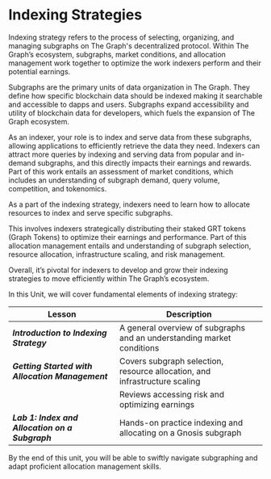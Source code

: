 # Indexing Strategies
Indexing strategy refers to the process of selecting, organizing, and managing subgraphs on The Graph's decentralized protocol. Within The Graph’s ecosystem, subgraphs, market conditions, and allocation management work together to optimize the work indexers perform and their potential earnings. 

Subgraphs are the primary units of data organization in The Graph. They define how specific blockchain data should be indexed making it searchable and accessible to dapps and users. Subgraphs expand accessibility and utility of blockchain data for developers, which fuels the expansion of The Graph ecosystem.

As an indexer, your role is to index and serve data from these subgraphs, allowing applications to efficiently retrieve the data they need. Indexers can attract more queries by indexing and serving data from popular and in-demand subgraphs, and this directly impacts their earnings and rewards. Part of this work entails an assessment of market conditions, which includes an understanding of subgraph demand, query volume, competition, and tokenomics. 

As a part of the indexing strategy, indexers need to learn how to allocate resources to index and serve specific subgraphs. 

This involves indexers strategically distributing their staked GRT tokens (Graph Tokens) to optimize their earnings and performance. Part of this allocation management entails and understanding of subgraph selection, resource allocation, infrastructure scaling, and risk management.

Overall, it’s pivotal for indexers to develop and grow their indexing strategies to move efficiently within The Graph’s ecosystem. 

In this Unit, we will cover fundamental elements of indexing strategy: 


| Lesson | Description |
| --- | --- |
| ***Introduction to Indexing Strategy***  | A general overview of subgraphs and an understanding market conditions  |
| ***Getting Started with Allocation Management*** | Covers subgraph selection, resource allocation, and infrastructure scaling|
|	| 	Reviews accessing risk and optimizing earnings |
| _**Lab 1: Index and Allocation on a Subgraph**_ | Hands-on practice indexing and allocating on a Gnosis subgraph|


By the end of this unit, you will be able to swiftly navigate subgraphing and adapt proficient allocation management skills. 
